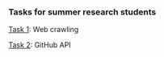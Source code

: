 ### Tasks for summer research students

[Task 1](./Task_Crawl): Web crawling

[Task 2](./ghapi): GitHub API